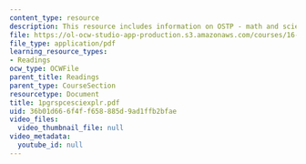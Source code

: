 ```yaml
---
content_type: resource
description: This resource includes information on OSTP - math and science education.
file: https://ol-ocw-studio-app-production.s3.amazonaws.com/courses/16-423j-aerospace-biomedical-and-life-support-engineering-spring-2006/36b01d666f4ff658885d9ad1ffb2bfae_1pgrspcesciexplr.pdf
file_type: application/pdf
learning_resource_types:
- Readings
ocw_type: OCWFile
parent_title: Readings
parent_type: CourseSection
resourcetype: Document
title: 1pgrspcesciexplr.pdf
uid: 36b01d66-6f4f-f658-885d-9ad1ffb2bfae
video_files:
  video_thumbnail_file: null
video_metadata:
  youtube_id: null
---
```

